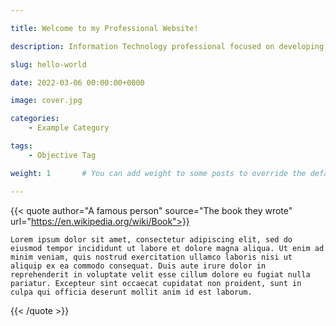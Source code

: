 ```yaml
---

title: Welcome to my Professional Website!

description: Information Technology professional focused on developing innovative and efficient solutions, seeking to contribute to the growth of the organization through the application of knowledge in software development, project management, technical support, and optimization of technological processes. Committed to excellence, organization, teamwork, and delivering high-impact results.

slug: hello-world

date: 2022-03-06 00:00:00+0000

image: cover.jpg

categories:
    - Example Category

tags:
    - Objective Tag

weight: 1       # You can add weight to some posts to override the default sorting (date descending)

---
```


{{< quote author="A famous person" source="The book they wrote" url="https://en.wikipedia.org/wiki/Book">}}

    Lorem ipsum dolor sit amet, consectetur adipiscing elit, sed do eiusmod tempor incididunt ut labore et dolore magna aliqua. Ut enim ad minim veniam, quis nostrud exercitation ullamco laboris nisi ut aliquip ex ea commodo consequat. Duis aute irure dolor in reprehenderit in voluptate velit esse cillum dolore eu fugiat nulla pariatur. Excepteur sint occaecat cupidatat non proident, sunt in culpa qui officia deserunt mollit anim id est laborum.   

{{< /quote >}}

<!-- Welcome to Hugo theme Stack. This is your first post. Edit or delete it, then start writing! -->

<!-- For more information about this theme, check the documentation: https://stack.jimmycai.com/

Want a site like this? Check out [hugo-theme-stack-stater](https://github.com/CaiJimmy/hugo-theme-stack-starter)

Photo by [Pawel Czerwinski](https://unsplash.com/@pawel_czerwinski) on [Unsplash](https://unsplash.com/) -->
